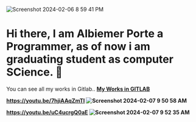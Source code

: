 ![Screenshot 2024-02-06 8 59 41 PM](https://github.com/albiemer/albiemer/assets/36027987/2ae84bcd-96b6-4807-84e6-2636e9d65791)
<h1> Hi there, I am Albiemer Porte a Programmer, as of now i am graduating student as computer SCience. 👋</h1>

You can see all my works in Gitlab.. <a href="https://gitlab.com/albiemerporte"><b>My Works in GITLAB<b></a>

<!--

Here are some ideas to get you started:

- 🔭 I’m currently working on ...
- 🌱 I’m currently learning ...
- 👯 I’m looking to collaborate on ...
- 🤔 I’m looking for help with ...
- 💬 Ask me about ...
- 📫 How to reach me: ...
- 😄 Pronouns: ...
- ⚡ Fun fact: ...
-->

https://youtu.be/7hjiAAqZmTI
![Screenshot 2024-02-07 9 50 58 AM](https://github.com/albiemer/albiemer/assets/36027987/6d722ce6-bf78-40bd-8bdb-dcd9c6ecfc8f)

https://youtu.be/uC4ucrgQ0aE
![Screenshot 2024-02-07 9 52 35 AM](https://github.com/albiemer/albiemer/assets/36027987/a574a2d5-fec2-4325-a8de-f79677918341)



